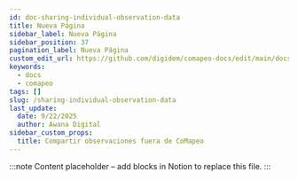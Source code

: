 ```yaml
---
id: doc-sharing-individual-observation-data
title: Nueva Página
sidebar_label: Nueva Página
sidebar_position: 37
pagination_label: Nueva Página
custom_edit_url: https://github.com/digidem/comapeo-docs/edit/main/docs/sharing-outside-your-project/sharing-individual-observation-data.md
keywords:
  - docs
  - comapeo
tags: []
slug: /sharing-individual-observation-data
last_update:
  date: 9/22/2025
  author: Awana Digital
sidebar_custom_props:
  title: Compartir observaciones fuera de CoMapeo
---
```


<!-- Placeholder content generated automatically because the Notion page is missing a Website Block. -->

:::note
Content placeholder – add blocks in Notion to replace this file.
:::
